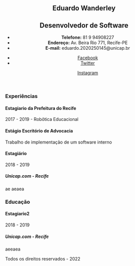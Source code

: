 <!DOCTYPE html>
<html lang="pt-br">
<head>
<meta charset="UTF-8" />
<title>
Eduardo Wanderley
</title>
</head>
<body>
<header>

  
<!-- header -->
 <section class="informacoes">
 <!-- Aqui é são as minhas informações pessoais -->
 <div class="infos">
 <h1 class="nome">Eduardo Wanderley</h1> <h2 class="funcao">Desenvolvedor de Software</h2>
 </div>
 <section class="contatos">
 <div>
 <ul>
 <li><strong>Telefone:</strong> 81 9 94908227</li>
 <li>
 <strong>Endereço:</strong> Av. Beira Rio 771, Recife-PE
 </li>
<li><strong>E-mail:</strong> eduardo.2020250145@unicap.br</li></ul>
 </div>
<nav>
 <ul>

  <li>
 <a href="http://www.facebook.com"> Facebook </a>

  </li>
 <li>
 <a href="http://www.twitter.com"> Twitter </a>

  </li>

  
  <a href="http://www.instagram.com"> Instagram </a>

  </li>

  </ul>

  </nav>

  </section>

  </section>

  </header>

  

  <main>

  <section>

  <!-- experiencia -->

  <div>

  <h3>

  Experiências

  </h3>

  </div>

 <div>
 <div>
 <h4>
Estagiario da Prefeitura do Recife  
 </h4>
<p>2017 - 2019 - Robôtica Educacional 
</p>
</div>
<div>
<h4>
 Estágio Escritório de Advocacia 
 </h4>
 <p>
Trabalho de implementação de um software interno
 </p>
 </div>
 </div>

 <div>
 <div>
 <h4>
 Estagiário
 </h4>
 <p>
 2018 - 2019
 </p>
 </div>
<div>
 <h5>
 Unicap.com - Recife
 </h5>
 <p>
ae
 aeaea
 </p>
 </div>
</div>
</section>

 <section>
 <!-- Educação -->
<div>
 <h3>
 Educação
 </h3>
</div>

 <div>
 <div>
 <h4>
Estagiario2
 </h4>
<p>
 2018 - 2019
</p>
</div>
<div>
 <h5>
Unicap.com - Recife
 </h5>
 <p>
 aeeaea
 </p>
 </div>
 </div>

 </section>

 <footer>
 <!-- Meu rodapé-->
 <p>
 Todos os direitos reservados - 2022
 </p>
</footer>
 </main>
 </body>
</html>
